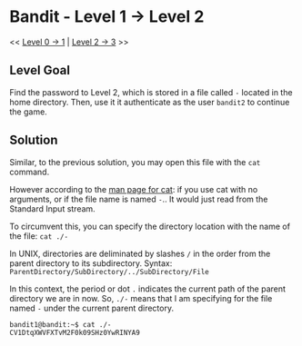 # Bandit - Level 1 -> Level 2
<< [Level 0 -> 1](https://github.com/Dennis-Dang/OverTheWire/blob/main/0_bandit/level_0-1.md) | [Level 2 -> 3](https://github.com/Dennis-Dang/OverTheWire/blob/main/0_bandit/level_2-3.md) >>
## Level Goal
Find the password to Level 2, which is stored in a file called `-` located in the home directory. Then, use it it authenticate as the user `bandit2` to continue the game.

## Solution
Similar, to the previous solution, you may open this file with the `cat` command. 

However according to the [man page for cat](https://linux.die.net/man/1/cat): if you use cat with no arguments, or if the file name is named `-`.. It would just read from the Standard Input stream.

To circumvent this, you can specify the directory location with the name of the file:
`cat ./-`

In UNIX, directories are deliminated by slashes `/` in the order from the parent directory to its subdirectory. 
Syntax: 
`ParentDirectory/SubDirectory/../SubDirectory/File`

In this context, the period or dot `.` indicates the current path of the parent directory we are in now. So, `./-` means that I am specifying for the file named `-` under the current parent directory. 

```console
bandit1@bandit:~$ cat ./-
CV1DtqXWVFXTvM2F0k09SHz0YwRINYA9
```
